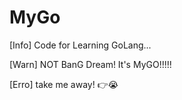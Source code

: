 # MyGo

[Info] Code for Learning GoLang...

[Warn] NOT BanG Dream! It's MyGO!!!!!

[Erro] take me away! 👉😭

